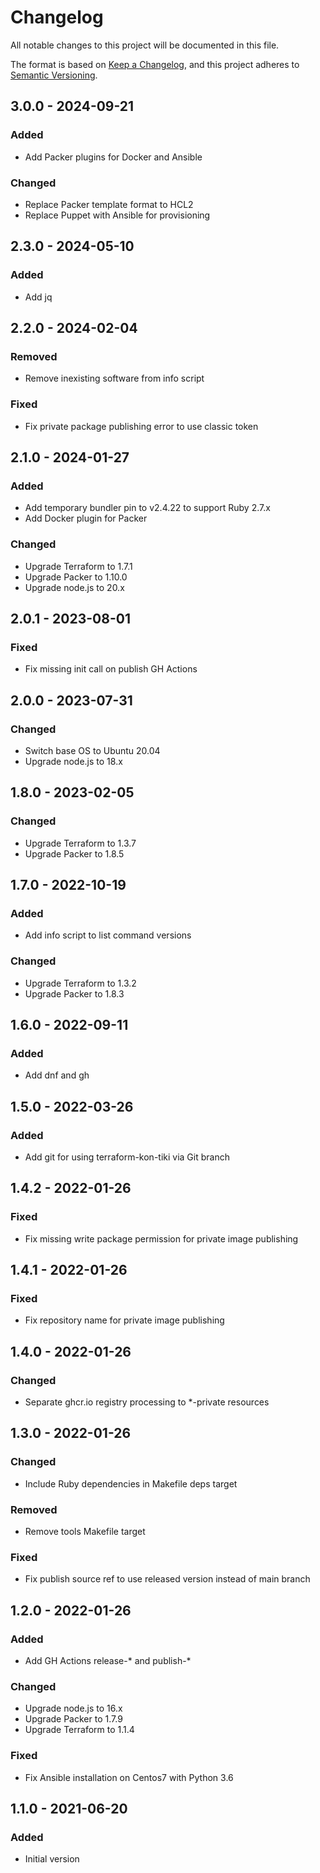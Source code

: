 # Changelog

All notable changes to this project will be documented in this file.

The format is based on [Keep a Changelog](https://keepachangelog.com/en/1.0.0/),
and this project adheres to [Semantic Versioning](https://semver.org/spec/v2.0.0.html).

## 3.0.0 - 2024-09-21
### Added
- Add Packer plugins for Docker and Ansible

### Changed
- Replace Packer template format to HCL2
- Replace Puppet with Ansible for provisioning

## 2.3.0 - 2024-05-10
### Added
- Add jq

## 2.2.0 - 2024-02-04
### Removed
- Remove inexisting software from info script

### Fixed
- Fix private package publishing error to use classic token

## 2.1.0 - 2024-01-27
### Added
- Add temporary bundler pin to v2.4.22 to support Ruby 2.7.x
- Add Docker plugin for Packer

### Changed
- Upgrade Terraform to 1.7.1
- Upgrade Packer to 1.10.0
- Upgrade node.js to 20.x

## 2.0.1 - 2023-08-01
### Fixed
- Fix missing init call on publish GH Actions

## 2.0.0 - 2023-07-31
### Changed
- Switch base OS to Ubuntu 20.04
- Upgrade node.js to 18.x

## 1.8.0 - 2023-02-05
### Changed
- Upgrade Terraform to 1.3.7
- Upgrade Packer to 1.8.5

## 1.7.0 - 2022-10-19
### Added
- Add info script to list command versions

### Changed
- Upgrade Terraform to 1.3.2
- Upgrade Packer to 1.8.3

## 1.6.0 - 2022-09-11
### Added
- Add dnf and gh

## 1.5.0 - 2022-03-26
### Added
- Add git for using terraform-kon-tiki via Git branch

## 1.4.2 - 2022-01-26
### Fixed
- Fix missing write package permission for private image publishing

## 1.4.1 - 2022-01-26
### Fixed
- Fix repository name for private image publishing

## 1.4.0 - 2022-01-26
### Changed
- Separate ghcr.io registry processing to *-private resources

## 1.3.0 - 2022-01-26
### Changed
- Include Ruby dependencies in Makefile deps target

### Removed
- Remove tools Makefile target

### Fixed
- Fix publish source ref to use released version instead of main branch

## 1.2.0 - 2022-01-26
### Added
- Add GH Actions release-* and publish-*

### Changed
- Upgrade node.js to 16.x
- Upgrade Packer to 1.7.9
- Upgrade Terraform to 1.1.4

### Fixed
- Fix Ansible installation on Centos7 with Python 3.6

## 1.1.0 - 2021-06-20
### Added
- Initial version
